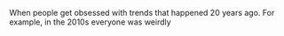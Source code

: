 When people get obsessed with trends that happened 20 years ago. For example, in the 2010s everyone was weirdly 